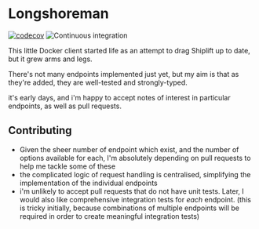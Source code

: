 # Longshoreman

[![codecov](https://codecov.io/gh/danieleades/longshoreman/branch/master/graph/badge.svg)](https://codecov.io/gh/danieleades/longshoreman)
![Continuous integration](https://github.com/danieleades/longshoreman/workflows/Continuous%20integration/badge.svg)


This little Docker client started life as an attempt to drag Shiplift up to date, but it grew arms and legs.

There's not many endpoints implemented just yet, but my aim is that as they're added, they are well-tested and strongly-typed.

it's early days, and i'm happy to accept notes of interest in particular endpoints, as well as pull requests.

## Contributing

- Given the sheer number of endpoint which exist, and the number of options available for each, I'm absolutely depending on pull requests to help me tackle some of these
- the complicated logic of request handling is centralised, simplifying the implementation of the individual endpoints
- i'm unlikely to accept pull requests that do not have unit tests. Later, I would also like comprehensive integration tests for *each* endpoint. (this is tricky initially, because combinations of multiple endpoints will be required in order to create meaningful integration tests)